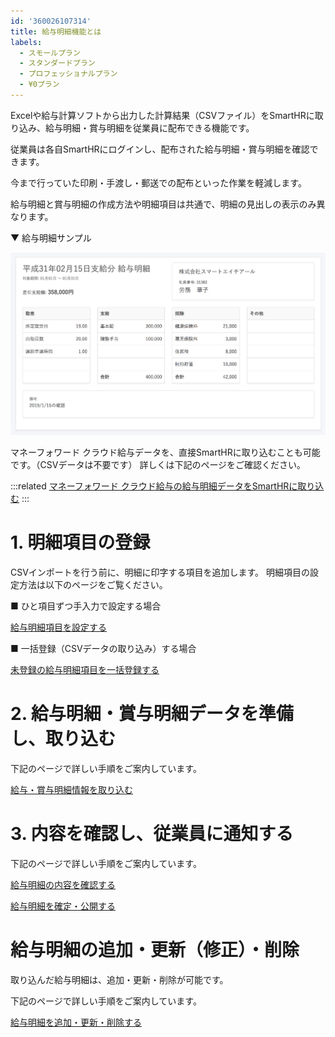 ```yaml
---
id: '360026107314'
title: 給与明細機能とは
labels:
  - スモールプラン
  - スタンダードプラン
  - プロフェッショナルプラン
  - ¥0プラン
---
```

Excelや給与計算ソフトから出力した計算結果（CSVファイル）をSmartHRに取り込み、給与明細・賞与明細を従業員に配布できる機能です。

従業員は各自SmartHRにログインし、配布された給与明細・賞与明細を確認できます。

今まで行っていた印刷・手渡し・郵送での配布といった作業を軽減します。

給与明細と賞与明細の作成方法や明細項目は共通で、明細の見出しの表示のみ異なります。

▼ 給与明細サンプル

![](./ac3373cda61f994233d69d5b80adc65a.png)

マネーフォワード クラウド給与データを、直接SmartHRに取り込むことも可能です。（CSVデータは不要です）
詳しくは下記のページをご確認ください。

:::related
[マネーフォワード クラウド給与の給与明細データをSmartHRに取り込む](https://knowledge.smarthr.jp/hc/ja/articles/360026105654)
:::

# 1\. 明細項目の登録

CSVインポートを行う前に、明細に印字する項目を追加します。
明細項目の設定方法は以下のページをご覧ください。

■ ひと項目ずつ手入力で設定する場合

[給与明細項目を設定する](https://knowledge.smarthr.jp/hc/ja/articles/360026265193)

■ 一括登録（CSVデータの取り込み）する場合

[未登録の給与明細項目を一括登録する](https://knowledge.smarthr.jp/hc/ja/articles/360026265173)

# 2\. 給与明細・賞与明細データを準備し、取り込む

下記のページで詳しい手順をご案内しています。

[給与・賞与明細情報を取り込む](https://knowledge.smarthr.jp/hc/ja/articles/360059997153)

# 3\. 内容を確認し、従業員に通知する

下記のページで詳しい手順をご案内しています。

[給与明細の内容を確認する](https://knowledge.smarthr.jp/hc/ja/articles/360059781313)

[給与明細を確定・公開する](https://knowledge.smarthr.jp/hc/ja/articles/360057942354)

# 給与明細の追加・更新（修正）・削除

取り込んだ給与明細は、追加・更新・削除が可能です。

下記のページで詳しい手順をご案内しています。

[給与明細を追加・更新・削除する](https://knowledge.smarthr.jp/hc/ja/articles/360026264973)
